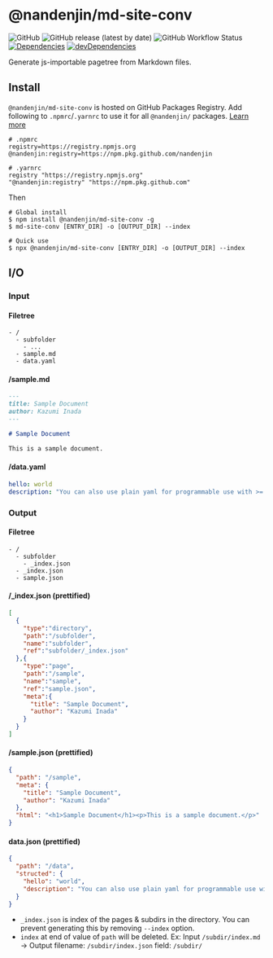 # @nandenjin/md-site-conv
![GitHub](https://img.shields.io/github/license/nandenjin/md-site-conv?style=flat-square)
![GitHub release (latest by date)](https://img.shields.io/github/v/release/nandenjin/md-site-conv?style=flat-square)
![GitHub Workflow Status](https://img.shields.io/github/workflow/status/nandenjin/md-site-conv/CI?style=flat-square)
[![Dependencies](https://img.shields.io/david/nandenjin/md-site-conv?style=flat-square)](https://david-dm.org/nandenjin/md-site-conv)
[![devDependencies](https://img.shields.io/david/dev/nandenjin/md-site-conv?style=flat-square)](https://david-dm.org/nandenjin/md-site-conv?type=dev)

Generate js-importable pagetree from Markdown files.

## Install

`@nandenjin/md-site-conv` is hosted on GitHub Packages Registry. Add following to `.npmrc`/`.yarnrc` to use it for all `@nandenjin/` packages. [Learn more](https://docs.github.com/en/free-pro-team@latest/packages/using-github-packages-with-your-projects-ecosystem/configuring-npm-for-use-with-github-packages#installing-a-package)

```shell
# .npmrc
registry=https://registry.npmjs.org
@nandenjin:registry=https://npm.pkg.github.com/nandenjin

# .yarnrc
registry "https://registry.npmjs.org"
"@nandenjin:registry" "https://npm.pkg.github.com"
```

Then 

```shell
# Global install
$ npm install @nandenjin/md-site-conv -g
$ md-site-conv [ENTRY_DIR] -o [OUTPUT_DIR] --index

# Quick use
$ npx @nandenjin/md-site-conv [ENTRY_DIR] -o [OUTPUT_DIR] --index
```

## I/O

### Input
#### Filetree
```
- /
  - subfolder
    - ...
  - sample.md
  - data.yaml
```

#### /sample.md
```markdown
---
title: Sample Document
author: Kazumi Inada
---

# Sample Document

This is a sample document.
```

#### /data.yaml
```yaml
hello: world
description: "You can also use plain yaml for programmable use with >= v1.2.0"
```

### Output
#### Filetree
```
- /
  - subfolder
    - _index.json
  - _index.json
  - sample.json
```

#### /_index.json (prettified)
```json
[
  {
    "type":"directory",
    "path":"/subfolder",
    "name":"subfolder",
    "ref":"subfolder/_index.json"
  },{
    "type":"page",
    "path":"/sample",
    "name":"sample",
    "ref":"sample.json",
    "meta":{
      "title": "Sample Document",
      "author": "Kazumi Inada"
    }
  }
]
```

#### /sample.json (prettified)
```json
{
  "path": "/sample",
  "meta": {
    "title": "Sample Document",
    "author": "Kazumi Inada"
  },
  "html": "<h1>Sample Document</h1><p>This is a sample document.</p>"
}
```

#### data.json (prettified)
```json
{
  "path": "/data",
  "structed": {
    "hello": "world",
    "description": "You can also use plain yaml for programmable use with >= v1.2.0"
  }
}
```

* `_index.json` is index of the pages & subdirs in the directory. You can prevent generating this by removing `--index` option.
* `index` at end of value of `path` will be deleted. Ex: Input `/subdir/index.md` -> Output filename: `/subdir/index.json` field: `/subdir/`
